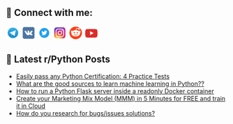 ## 🔎 Connect with me:
[<img src="https://github.com/bullbesh/bullbesh/blob/main/images/Telegram.png" width="32" height="32" />](https://t.me/bullbesh)
[<img src="https://github.com/bullbesh/bullbesh/blob/main/images/VK.png" width="32" height="32" />](https://vk.com/bullbesh)
[<img src="https://github.com/bullbesh/bullbesh/blob/main/images/Twitter.png" width="32" height="32" />](https://twitter.com/bullbesh1)
[<img src="https://github.com/bullbesh/bullbesh/blob/main/images/Instagram.png" width="32" height="32" />](https://www.instagram.com/bullbesh)
[<img src="https://github.com/bullbesh/bullbesh/blob/main/images/Reddit.png" width="32" height="32" />](https://www.reddit.com/user/bullbesh)
[<img src="https://github.com/bullbesh/bullbesh/blob/main/images/YouTube.png" width="32" height="32" />](https://www.youtube.com/channel/UCtfjRs6uzgq5mfm8S06WTcg)

## 📕 Latest r/Python Posts
<!-- BLOG-POST-LIST:START -->
- [Easily pass any Python Certification: 4 Practice Tests](https://www.reddit.com/r/Python/comments/11q6cg6/easily_pass_any_python_certification_4_practice/)
- [What are the good sources to learn machine learning in Python??](https://www.reddit.com/r/Python/comments/11q64a0/what_are_the_good_sources_to_learn_machine/)
- [How to run a Python Flask server inside a readonly Docker container](https://www.reddit.com/r/Python/comments/11q3yuw/how_to_run_a_python_flask_server_inside_a/)
- [Create your Marketing Mix Model &lpar;MMM&rpar; in 5 Minutes for FREE and train it in Cloud](https://www.reddit.com/r/Python/comments/11q3lro/create_your_marketing_mix_model_mmm_in_5_minutes/)
- [How do you research for bugs/issues solutions?](https://www.reddit.com/r/Python/comments/11q16io/how_do_you_research_for_bugsissues_solutions/)
<!-- BLOG-POST-LIST:END -->
